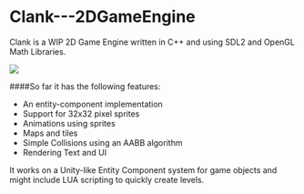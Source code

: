 # Clank---2DGameEngine
Clank is a WIP 2D Game Engine written in C++ and using SDL2 and OpenGL Math Libraries.

![](https://github.com/H0mTanks/gifs/blob/main/2021-05-24%2020-13-29_1.gif)


####So far it has the following features:
- An entity-component implementation
- Support for 32x32 pixel sprites
- Animations using sprites
- Maps and tiles
- Simple Collisions using an AABB algorithm
- Rendering Text and UI

It works on a Unity-like Entity Component system for game objects and might include LUA scripting to quickly create levels.
